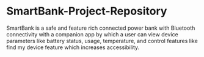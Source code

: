 # SmartBank-Project-Repository
SmartBank is a safe and feature rich connected power bank with Bluetooth connectivity with a companion app by which a user can view device parameters like battery status, usage, temperature, and control features like find my device feature which increases accessibility. 
